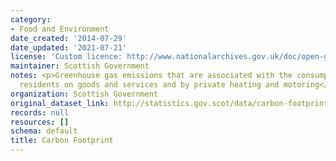 ```yaml
---
category:
- Food and Environment
date_created: '2014-07-29'
date_updated: '2021-07-21'
license: 'Custom licence: http://www.nationalarchives.gov.uk/doc/open-government-licence/version/3/'
maintainer: Scottish Government
notes: <p>Greenhouse gas emissions that are associated with the consumption by Scottish
  residents on goods and services and by private heating and motoring</p>
organization: Scottish Government
original_dataset_link: http://statistics.gov.scot/data/carbon-footprint
records: null
resources: []
schema: default
title: Carbon Footprint
---
```

